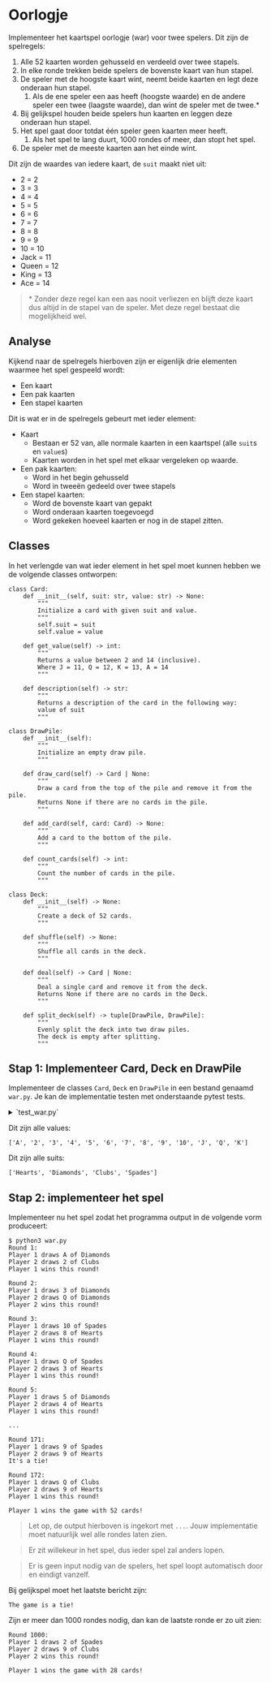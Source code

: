 # Oorlogje

Implementeer het kaartspel oorlogje (war) voor twee spelers. Dit zijn de spelregels:

1. Alle 52 kaarten worden gehusseld en verdeeld over twee stapels. 
2. In elke ronde trekken beide spelers de bovenste kaart van hun stapel.
3. De speler met de hoogste kaart wint, neemt beide kaarten en legt deze onderaan hun stapel.
    1. Als de ene speler een aas heeft (hoogste waarde) en de andere speler een twee (laagste waarde), dan wint de speler met de twee.*
4. Bij gelijkspel houden beide spelers hun kaarten en leggen deze onderaan hun stapel.
5. Het spel gaat door totdat één speler geen kaarten meer heeft.
    1. Als het spel te lang duurt, 1000 rondes of meer, dan stopt het spel.
6. De speler met de meeste kaarten aan het einde wint.

Dit zijn de waardes van iedere kaart, de `suit` maakt niet uit:

* 2 = 2
* 3 = 3
* 4 = 4
* 5 = 5
* 6 = 6
* 7 = 7
* 8 = 8
* 9 = 9
* 10 = 10
* Jack = 11
* Queen = 12
* King = 13
* Ace = 14

> \* Zonder deze regel kan een aas nooit verliezen en blijft deze kaart dus altijd in de stapel van de speler. Met deze regel bestaat die mogelijkheid wel. 

## Analyse

Kijkend naar de spelregels hierboven zijn er eigenlijk drie elementen waarmee het spel gespeeld wordt:

* Een kaart
* Een pak kaarten
* Een stapel kaarten

Dit is wat er in de spelregels gebeurt met ieder element:

* Kaart
    * Bestaan er 52 van, alle normale kaarten in een kaartspel (alle `suit`s en `value`s)
    * Kaarten worden in het spel met elkaar vergeleken op waarde. 
* Een pak kaarten:
    * Word in het begin gehusseld
    * Word in tweeën gedeeld over twee stapels
* Een stapel kaarten:
    * Word de bovenste kaart van gepakt
    * Word onderaan kaarten toegevoegd
    * Word gekeken hoeveel kaarten er nog in de stapel zitten.

## Classes

In het verlengde van wat ieder element in het spel moet kunnen hebben we de volgende classes ontworpen:

    class Card:
        def __init__(self, suit: str, value: str) -> None:
            """
            Initialize a card with given suit and value.
            """
            self.suit = suit
            self.value = value

        def get_value(self) -> int:
            """
            Returns a value between 2 and 14 (inclusive).
            Where J = 11, Q = 12, K = 13, A = 14
            """
            
        def description(self) -> str:
            """
            Returns a description of the card in the following way:
            value of suit
            """

    class DrawPile:
        def __init__(self):
            """
            Initialize an empty draw pile.
            """

        def draw_card(self) -> Card | None:
            """
            Draw a card from the top of the pile and remove it from the pile.
            Returns None if there are no cards in the pile.
            """

        def add_card(self, card: Card) -> None:
            """
            Add a card to the bottom of the pile.
            """

        def count_cards(self) -> int:
            """
            Count the number of cards in the pile.
            """

    class Deck:
        def __init__(self) -> None:
            """
            Create a deck of 52 cards.
            """

        def shuffle(self) -> None:
            """
            Shuffle all cards in the deck.
            """

        def deal(self) -> Card | None:
            """
            Deal a single card and remove it from the deck.
            Returns None if there are no cards in the Deck.
            """

        def split_deck(self) -> tuple[DrawPile, DrawPile]:
            """
            Evenly split the deck into two draw piles.
            The deck is empty after splitting.
            """


## Stap 1: Implementeer Card, Deck en DrawPile

Implementeer de classes `Card`, `Deck` en `DrawPile` in een bestand genaamd `war.py`. Je kan de implementatie testen met onderstaande pytest tests.

<details markdown="1"><summary markdown="span">`test_war.py`</summary>

    from war import Card, Deck, DrawPile

    def test_card_description():
        card = Card('Hearts', 'A')
        assert card.description() == 'A of Hearts'

    def test_card_get_value():
        card = Card('Spades', 'K')
        assert card.get_value() == 13

    def test_deck_deal():
        values = ['A', '2', '3', '4', '5', '6', '7', '8', '9', '10', 'J', 'Q', 'K']
        suits = ['Hearts', 'Diamonds', 'Clubs', 'Spades']
        
        all_combinations: list[tuple[str, str]] = []
        for suit in suits:
            for value in values:
                all_combinations.append((suit, value))
        
        # assert that all 52 cards are dealt
        deck = Deck()
        for _ in range(52):
            dealt_card = deck.deal()

            combination = (dealt_card.suit, dealt_card.value)
            assert combination in all_combinations
            all_combinations.remove(combination)

    def test_deck_split():
        deck = Deck()
        pile1, pile2 = deck.split_deck()
        assert pile1.count_cards() == 26
        assert pile2.count_cards() == 26
        assert deck.deal() == None

    def test_draw_pile_count_cards():
        draw_pile = DrawPile()
        assert draw_pile.count_cards() == 0

        card = Card('Spades', 'Q')
        draw_pile.add_card(card)
        assert draw_pile.count_cards() == 1

    def test_draw_pile_add_card():
        card = Card('Hearts', '9')
        draw_pile = DrawPile()
        draw_pile.add_card(card)
        assert draw_pile.count_cards() == 1

    def test_draw_pile_draw_card():
        card1 = Card('Diamonds', '7')
        card2 = Card('Clubs', '8')
        
        draw_pile = DrawPile()
        draw_pile.add_card(card1)
        draw_pile.add_card(card2)
        
        drawn_card = draw_pile.draw_card()
        assert drawn_card == card1
        assert draw_pile.count_cards() == 1
        
        drawn_card = draw_pile.draw_card()
        assert drawn_card == card2
        assert draw_pile.count_cards() == 0

</details>

Dit zijn alle values:

    ['A', '2', '3', '4', '5', '6', '7', '8', '9', '10', 'J', 'Q', 'K']

Dit zijn alle suits:

    ['Hearts', 'Diamonds', 'Clubs', 'Spades']


## Stap 2: implementeer het spel

Implementeer nu het spel zodat het programma output in de volgende vorm produceert:

    $ python3 war.py
    Round 1:
    Player 1 draws A of Diamonds
    Player 2 draws 2 of Clubs
    Player 1 wins this round!

    Round 2:
    Player 1 draws 3 of Diamonds
    Player 2 draws Q of Diamonds
    Player 2 wins this round!

    Round 3:
    Player 1 draws 10 of Spades
    Player 2 draws 8 of Hearts
    Player 1 wins this round!

    Round 4:
    Player 1 draws Q of Spades
    Player 2 draws 3 of Hearts
    Player 1 wins this round!

    Round 5:
    Player 1 draws 5 of Diamonds
    Player 2 draws 4 of Hearts
    Player 1 wins this round!

    ...

    Round 171:
    Player 1 draws 9 of Spades
    Player 2 draws 9 of Hearts
    It's a tie!

    Round 172:
    Player 1 draws Q of Clubs
    Player 2 draws 9 of Hearts
    Player 1 wins this round!

    Player 1 wins the game with 52 cards!

> Let op, de output hierboven is ingekort met `...`. Jouw implementatie moet natuurlijk wel alle rondes laten zien.

> Er zit willekeur in het spel, dus ieder spel zal anders lopen.

> Er is geen input nodig van de spelers, het spel loopt automatisch door en eindigt vanzelf.

Bij gelijkspel moet het laatste bericht zijn:

    The game is a tie!

Zijn er meer dan 1000 rondes nodig, dan kan de laatste ronde er zo uit zien:

    Round 1000:
    Player 1 draws 2 of Spades
    Player 2 draws 9 of Clubs
    Player 2 wins this round!

    Player 1 wins the game with 28 cards!